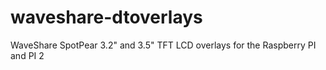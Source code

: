# waveshare-dtoverlays
WaveShare SpotPear 3.2" and 3.5" TFT LCD overlays for the Raspberry PI and PI 2 
